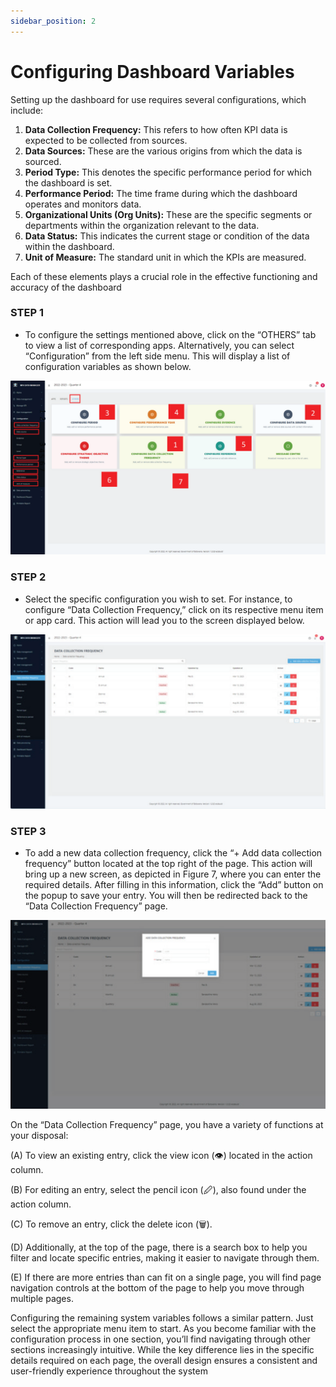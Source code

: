 ```yaml
---
sidebar_position: 2
---
```


# Configuring Dashboard Variables

Setting up the dashboard for use requires several configurations, which include:

1. **Data Collection Frequency:** This refers to how often KPI data is expected to be collected from sources.
2. **Data Sources:** These are the various origins from which the data is sourced.
3. **Period Type:** This denotes the specific performance period for which the dashboard is set.
4. **Performance Period:** The time frame during which the dashboard operates and monitors data.
5. **Organizational Units (Org Units):** These are the specific segments or departments within the organization
relevant to the data.
6. **Data Status:** This indicates the current stage or condition of the data within the dashboard.
7. **Unit of Measure:** The standard unit in which the KPIs are measured.

Each of these elements plays a crucial role in the effective functioning and accuracy of the dashboard

### STEP 1

- To configure the settings mentioned above, click on the “OTHERS” tab to view a list of corresponding apps. Alternatively, you can select “Configuration” from the left side menu. This will display a list of configuration variables as shown below.

![Configuration page](../../../static/img/dashboard-configuration-page.png)

### STEP 2

- Select the specific configuration you wish to set. For instance, to configure “Data Collection Frequency,” click on its respective menu item or app card. This action will lead you to the screen displayed below.

![Data collection frequency page](../../../static/img/data-collection-frequency-page.png)

### STEP 3

- To add a new data collection frequency, click the “+ Add data collection frequency” button located at the top right of the page. This action will bring up a new screen, as depicted in Figure 7, where you can enter the required details. After filling in this information, click the “Add” button on the popup to save your entry. You will then be redirected back to the “Data Collection Frequency” page.

![Dashboard Management Steps](../../../static/img/configuration-popup-screen.png)

On the “Data Collection Frequency” page, you have a variety of functions at your disposal:

  (A) To view an existing entry, click the view icon (👁️‍) located in the action column.
  
  (B) For editing an entry, select the pencil icon (🖉), also found under the action column.
  
  (C) To remove an entry, click the delete icon (🗑️).
  
  (D) Additionally, at the top of the page, there is a search box to help you filter and locate specific entries, making it easier to navigate through them.
  
  (E) If there are more entries than can fit on a single page, you will find page navigation controls at the bottom of the page to help you move through multiple pages.

Configuring the remaining system variables follows a similar pattern. Just select the appropriate menu item to start.
As you become familiar with the configuration process in one section, you’ll find navigating through other sections
increasingly intuitive. While the key difference lies in the specific details required on each page, the overall design
ensures a consistent and user-friendly experience throughout the system
